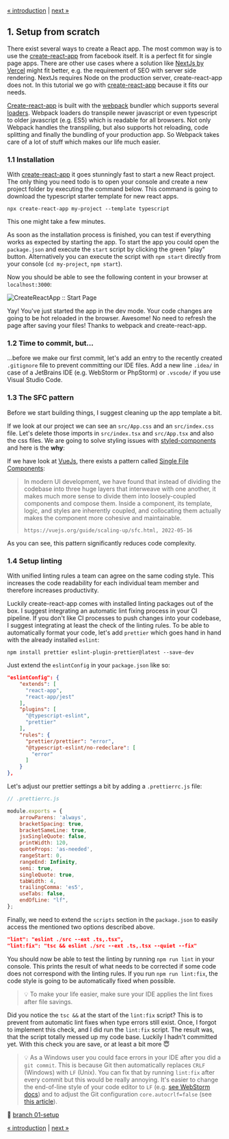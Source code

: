 [« introduction](README.md) | [next »](02-authentication.md)

## 1. Setup from scratch

There exist several ways to create a React app. 
The most common way is to use the [create-react-app](https://reactjs.org/docs/create-a-new-react-app.html) from facebook itself.
It is a perfect fit for single page apps. 
There are other use cases where a solution like [NextJs by Vercel](https://nextjs.org/learn/basics/create-nextjs-app/setup) might fit better,
e.g. the requirement of SEO with server side rendering. NextJs requires Node on the production server, create-react-app does not.
In this tutorial we go with [create-react-app](https://reactjs.org/docs/create-a-new-react-app.html) because it fits our needs.

[Create-react-app](https://reactjs.org/docs/create-a-new-react-app.html) is built with the [webpack](https://webpack.js.org/)
bundler which supports several [loaders](https://webpack.js.org/loaders/).
Webpack loaders do transpile newer javascript or even typescript to older javascript (e.g. ES5)
which is readable for all browsers.
Not only Webpack handles the transpiling, but also supports hot reloading, code splitting and finally the bundling of your
production app. So Webpack takes care of a lot of stuff which makes our life much easier.

### 1.1 Installation
With [create-react-app](https://create-react-app.dev) it goes stunningly fast to start a new React project.
The only thing you need todo is to open your console and create a new project folder by executing the command below.
This command is going to download the typescript starter template for new react apps.

```console
npx create-react-app my-project --template typescript
```
This one might take a few minutes.

As soon as the installation process is finished, you can test if everything works as expected by starting the app.
To start the app you could open the `package.json` and execute the `start` script by clicking the green "play" button.
Alternatively you can execute the script with `npm start` directly from your console (`cd my-project`, `npm start`).

Now you should be able to see the following content in your browser at `localhost:3000`:

![CreateReactApp :: Start Page](docs/01-01-start-page.png "CreateReactApp :: Start Page")

Yay! You've just started the app in the dev mode.
Your code changes are going to be hot reloaded in the browser.
Awesome! No need to refresh the page after saving your files!
Thanks to webpack and create-react-app.

### 1.2 Time to commit, but...
...before we make our first commit, let's add an entry to the recently created `.gitignore` file to prevent committing our
IDE files. Add a new line `.idea/` in case of a JetBrains IDE (e.g. WebStorm or PhpStorm) or
`.vscode/` if you use Visual Studio Code.

### 1.3 The SFC pattern
Before we start building things, I suggest cleaning up the app template a bit.

If we look at our project we can see an `src/App.css` and an `src/index.css` file.
Let's delete those imports in `src/index.tsx` and `src/App.tsx` and also the css files.
We are going to solve styling issues with [styled-components](https://styled-components.com/) and here is the **why**:

If we have look at [VueJs](https://vuejs.org), there exists a pattern called [Single File Components](https://vuejs.org/guide/scaling-up/sfc.html):

> In modern UI development, we have found that instead of dividing the codebase into three huge layers
> that interweave with one another, it makes much more sense to divide them into loosely-coupled components
> and compose them.
> Inside a component, its template, logic, and styles are inherently coupled, and collocating them actually
> makes the component more cohesive and maintainable.
>
> `https://vuejs.org/guide/scaling-up/sfc.html, 2022-05-16`

As you can see, this pattern significantly reduces code complexity.

### 1.4 Setup linting
With unified linting rules a team can agree on the same coding style.
This increases the code readability for each individual team member and therefore increases productivity.


Luckily create-react-app comes with installed linting packages out of the box.
I suggest integrating an automatic lint fixing process in your CI pipeline.
If you don't like CI processes to push changes into your codebase,
I suggest integrating at least the check of the linting rules.
To be able to automatically format your code, let's add `prettier`
which goes hand in hand with the already installed `eslint`:

```
npm install prettier eslint-plugin-prettier@latest --save-dev
```

Just extend the `eslintConfig` in your `package.json` like so:
```json
"eslintConfig": {
    "extends": [
      "react-app",
      "react-app/jest"
    ],
    "plugins": [
      "@typescript-eslint",
      "prettier"
    ],
    "rules": {
      "prettier/prettier": "error",
      "@typescript-eslint/no-redeclare": [
        "error"
      ]
    }
},
```
Let's adjust our prettier settings a bit by adding a `.prettierrc.js` file:
```js
// .prettierrc.js

module.exports = {
    arrowParens: 'always',
    bracketSpacing: true,
    bracketSameLine: true,
    jsxSingleQuote: false,
    printWidth: 120,
    quoteProps: 'as-needed',
    rangeStart: 0,
    rangeEnd: Infinity,
    semi: true,
    singleQuote: true,
    tabWidth: 4,
    trailingComma: 'es5',
    useTabs: false,
    endOfLine: "lf",
};
```

Finally, we need to extend the `scripts` section in the `package.json` to easily access
the mentioned two options described above.

```json
"lint": "eslint ./src --ext .ts,.tsx",
"lint:fix": "tsc && eslint ./src --ext .ts,.tsx --quiet --fix"
```

You should now be able to test the linting by running `npm run lint` in your console.
This prints the result of what needs to be corrected if some code does not correspond with the linting rules.
If you run `npm run lint:fix`, the code style is going to be automatically fixed when possible.

> :bulb: To make your life easier, make sure your IDE applies the lint fixes after file savings.

Did you notice the `tsc &&` at the start of the `lint:fix` script?
This is to prevent from automatic lint fixes when type errors still exist.
Once, I forgot to implement this check, and I did run the `lint:fix` script.
The result was, that the script totally messed up my code base.
Luckily I hadn't committed yet. With this check you are save, or at least a bit more :innocent:

> :bulb: As a Windows user you could face errors in your IDE after you did a `git commit`.
> This is because Git then automatically replaces `CRLF` (Windows) with `LF` (Unix).
> You can fix that by running `lint:fix` after every commit but this would be really annoying.
> It's easier to change the end-of-line style of your code editor to `LF`
> (e.g. [see WebStorm docs](https://www.jetbrains.com/help/webstorm/configuring-line-endings-and-line-separators.html))
> and to adjust the Git configuration `core.autocrlf=false`
> (see [this article](https://stackoverflow.com/questions/1967370/git-replacing-lf-with-crlf)).

:floppy_disk: [branch 01-setup](https://github.com/inkognitro/react-app-tutorial-code/tree/01-setup)

[« introduction](README.md) | [next »](02-authentication.md)